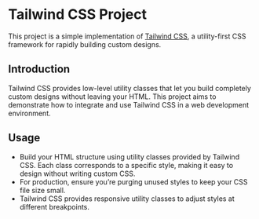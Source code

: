 
# Tailwind CSS Project

This project is a simple implementation of [Tailwind CSS](https://tailwindcss.com/), a utility-first CSS framework for rapidly building custom designs.

## Introduction

Tailwind CSS provides low-level utility classes that let you build completely custom designs without leaving your HTML. This project aims to demonstrate how to integrate and use Tailwind CSS in a web development environment.


## Usage

- Build your HTML structure using utility classes provided by Tailwind CSS. Each class corresponds to a specific style, making it easy to design without writing custom CSS.
- For production, ensure you’re purging unused styles to keep your CSS file size small.
- Tailwind CSS provides responsive utility classes to adjust styles at different breakpoints.
